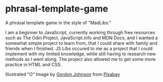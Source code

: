 # phrasal-template-game

A phrasal template game in the style of "MadLibs." 

I am a beginner to JavaScript, currently working through free resources such as The Odin Project, JavaScript.info and MDN Docs, and I wanted a somewhat simple project to learn from, that I could share with family and friends when I finished. JS Libs occured to me as a project that I could implement with my limited knowledge, while still having to research new methods as I went along. The project also allowed me to get some more practice in HTML and CSS. 

Illustrated "O" Image by <a href="https://pixabay.com/users/gdj-1086657/?utm_source=link-attribution&utm_medium=referral&utm_campaign=image&utm_content=5569138">Gordon Johnson</a> from <a href="https://pixabay.com//?utm_source=link-attribution&utm_medium=referral&utm_campaign=image&utm_content=5569138">Pixabay</a>